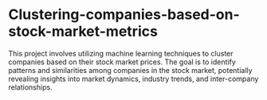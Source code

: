 # Clustering-companies-based-on-stock-market-metrics
This project involves utilizing machine learning techniques to cluster companies based on their stock market prices. The goal is to identify patterns and similarities among companies in the stock market, potentially revealing insights into market dynamics, industry trends, and inter-company relationships.
